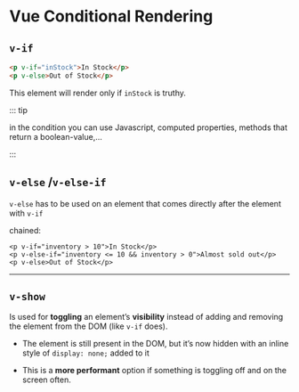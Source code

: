 # Vue Conditional Rendering

## `v-if`

```html
<p v-if="inStock">In Stock</p>
<p v-else>Out of Stock</p>
```

This element will render only if `inStock` is truthy.

::: tip

in the condition you can use Javascript, computed properties, methods that return a boolean-value,...

:::

## `v-else` /`v-else-if`

`v-else` has to be used on an element that comes directly after the element with `v-if`

chained:

```vue
<p v-if="inventory > 10">In Stock</p>
<p v-else-if="inventory <= 10 && inventory > 0">Almost sold out</p>
<p v-else>Out of Stock</p>
```

---

## `v-show`

Is used for **toggling** an element’s **visibility** instead of adding and removing the element from the DOM  (like `v-if` does).

- The element is still present in the DOM, but it’s now hidden with an inline style of `display: none;` added to it


- This is a **more performant** option if something is toggling off and on the screen often.
